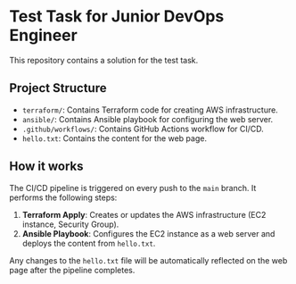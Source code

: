 # Test Task for Junior DevOps Engineer

This repository contains a solution for the test task.

## Project Structure

- `terraform/`: Contains Terraform code for creating AWS infrastructure.
- `ansible/`: Contains Ansible playbook for configuring the web server.
- `.github/workflows/`: Contains GitHub Actions workflow for CI/CD.
- `hello.txt`: Contains the content for the web page.

## How it works

The CI/CD pipeline is triggered on every push to the `main` branch. It performs the following steps:

1.  **Terraform Apply**: Creates or updates the AWS infrastructure (EC2 instance, Security Group).
2.  **Ansible Playbook**: Configures the EC2 instance as a web server and deploys the content from `hello.txt`.

Any changes to the `hello.txt` file will be automatically reflected on the web page after the pipeline completes.